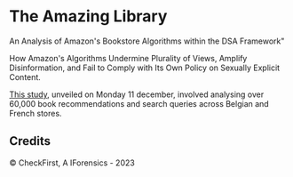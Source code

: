 # The Amazing Library

An Analysis of Amazon's Bookstore Algorithms within the DSA Framework"

How Amazon's Algorithms Undermine Plurality of Views, Amplify Disinformation, and Fail to Comply with Its Own Policy on Sexually Explicit Content.

[This study](https://checkfirst.network/the-amazing-library/), unveiled on Monday 11 december, involved analysing over 60,000 book recommendations and search queries across Belgian and French stores.

## Credits

© CheckFirst, A IForensics - 2023
